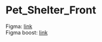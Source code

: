 # Pet_Shelter_Front
Figma: [link](https://www.figma.com/design/KRXXCp4EiOYcGzIxh1EZ5G/website?node-id=0-1&t=jSgbtgI91NEV21Rc-1) <br>
Figma boost: [link](https://www.figma.com/design/PmlZ2Dng1UYf5BVwiAGxUT/Pet-Shelter?node-id=9-2418&t=Gs9IR8RzjIPzbzkL-1)
